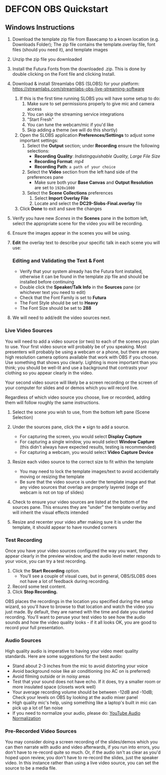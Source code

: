 # DEFCON OBS Quickstart

## Windows Instructions

1. Download the template zip file from Basecamp to a known location (e.g. Downloads Folder); The zip file contains the template.overlay file, font files (should you need it), and template images
2. Unzip the zip file you downloaded
3. Install the Futura Fonts from the downloaded .zip. This is done by double clicking on the Font file and clicking Install.
4. Download & install Streamlabs OBS (SLOBS) for your platform: https://streamlabs.com/streamlabs-obs-live-streaming-software
   1. If this is the first time running SLOBS you will have some setup to do:
      1. Make sure to set permissions properly to give mic and camera access
      2. You can skip the streaming service integrations
      3. "Start Fresh"
      4. You can tune the webcam/mic if you'd like
      5. Skip adding a theme (we will do this shortly)
   2. Open the SLOBS application __Preferences/Settings__ to adjust some important settings: 
      1. Select the __Output__ section; under __Recording__ ensure the following selections:
         - __Recording Quality__: *Indistingquishable Quality, Large File Size*
         - __Recording Format__: *mp4*
         - __Recording Path__: `a path of your choice`
      2. Select the __Video__ section from the left hand side of the preferences pane
            - Make sure both your __Base Canvas__ and __Output Resolution__ are set to `1920x1080`
      3. Select the __Scene Collections__ preferences
         1. Select __Import Overlay File__
         2. Locate and select the __DC29-Slobs-Final.overlay__ file
   3. Click __Done__ to exit and save the changes

5.  Verify you have new _Scenes_ in the __Scenes__ pane in the bottom left, select the appropriate scene for the video you will be recording.
6.  Ensure the images appear in the scenes you will be using.
7.  __Edit__ the overlay text to describe your specific talk in each scene you will use:
    ### Editing and Validating the Text & Font
    - Verify that your system already has the Futura font installed, otherwise it can be found in the template zip file and should be installed before continuing
    - Double click the __Speaker/Talk Info__ in the __Sources__ pane (or whichever text you need to edit)
    - Check that the Font Family is set to __Futura__
    - The Font Style should be set to __Heavy__
    - The Font Size should be set to __288__

8.  We will need to add/edit the video sources next. 



### Live Video Sources
You will need to add a video source (or two) to each of the scenes you plan to use. Your first video source will probably be of you speaking. Most presenters will probably be using a webcam or a phone, but there are many high resolution camera options available that work with OBS if you choose. Use something that shows you clearly. Lighting is more important than you think; you should be well-lit and use a background that contrasts your clothing so you appear clearly in the video.

Your second video source will likely be a screen recording or the screen of your computer for slides and or demos which you will record live. 

Regardless of which video source you choose, live or recorded, adding them will follow roughly the same instructions.
1. Select the scene you wish to use, from the bottom left pane (Scene Selection)
2. Under the sources pane, click the __+__ sign to add a source.
   - For capturing the screen, you would select __Display Capture__
   - For capturing a single window, you would select __Window Capture__ (this didn't always have expected results, testing is recommended)
   - For capturing a webcam, you would select __Video Capture Device__
3. Resize each video source to the correct size to fit within the template 
    - You may need to lock the template images/text to avoid accidentally moving or resizing the template
    - Be sure that the video source is under the template image and that any video sources that overlap are properly layered (edge of webcam is not on top of slides)
4. Check to ensure your video sources are listed at the bottom of the sources pane. This ensures they are "under" the template overlay and will inherit the visual effects intended


5. Resize and recenter your video after making sure it is under the template, it should appear to have rounded corners



### Test Recording

Once you have your video sources configured the way you want, they appear clearly in the preview window, and the audio level meter responds to your voice, you can try a test recording.

1. Click the __Start Recording__ option. 
    - You'll see a couple of visual cues, but in general, OBS/SLOBS does not have a lot of feedback during recording.
2. Record some test content. 
3. Click __Stop Recording.__

OBS places the recordings in the location you specified during the setup wizard, so you'll have to browse to that location and watch the video you just made. By default, they are named with the time and date you started recording. You'll want to peruse your test video to see how the audio sounds and how the video quality looks - if it all looks OK, you are good to record your full presentation.

### Audio Sources
High quality audio is imperative to having your video meet quality standards. Here are some suggestions for the best audio:
- Stand about 2-3 inches from the mic to avoid distorting your voice
- Avoid background noise like air conditioning (no AC on is preferred)
- Avoid filming outside or in noisy areas
- Test that your sound does not have echo. If it does, try a smaller room or more insulated space (closets work well)
- Your average recording volume should be between -12dB and -10dB; Check your levels on OBS by looking at the audio mixer panel
- High quality mic's help, using something like a laptop's built in mic can pick up a lot of fan noise
- If you need to normalize your audio, please do: [YouTube Audio Normalization](https://www.youtube.com/watch?v=OKSWPrT5upo)

### Pre-Recorded Video Sources
You may consider doing a screen recording of the slides/demos which you can then narrate with audio and video afterwards, if you run into errors, you don't have to re-record quite so much. Or, if the audio isn't as clear as you'd hoped upon review, you don't have to re-record the slides, just the speaker video. In this instance rather than using a live video source, you can set the source to be a media file. 
    

